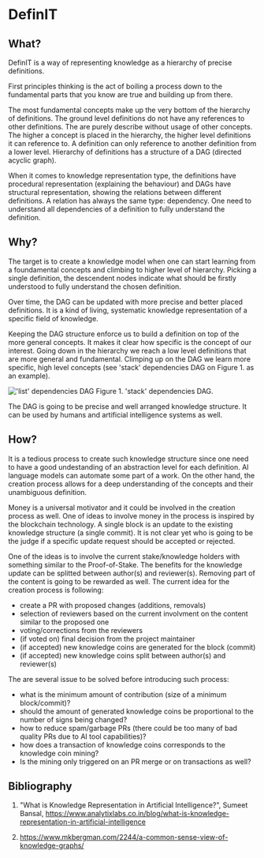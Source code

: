 # DefinIT

## What?

DefinIT is a way of representing knowledge as a hierarchy of precise definitions.

First principles thinking is the act of boiling a process down to the fundamental parts that you know are true and building up from there.

The most fundamental concepts make up the very bottom of the hierarchy of definitions. 
The ground level definitions do not have any references to other definitions. 
The are purely describe without usage of other concepts. 
The higher a concept is placed in the hierarchy, the higher level definitions it can reference to. 
A definition can only reference to another definition from a lower level. 
Hierarchy of definitions has a structure of a DAG (directed acyclic graph).

When it comes to knowledge representation type, the definitions have procedural 
representation (explaining the behaviour) and DAGs have structural representation, showing the relations between different definitions. A relation has always the same type: dependency. 
One need to understand all dependencies of a definition to fully understand the definition.

## Why?

The target is to create a knowledge model when one can start learning from a foundamental concepts and climbing to higher level of hierarchy. 
Picking a single definition, the descendent nodes indicate what should be firstly understood to fully understand the chosen definition.

Over time, the DAG can be updated with more precise and better placed definitions. 
It is a kind of living, systematic knowledge representation of a specific field of knowledge.

Keeping the DAG structure enforce us to build a definition on top of the more general concepts. 
It makes it clear how specific is the concept of our interest. 
Going down in the hierarchy we reach a low level definitions that are more general and fundamental. 
Climping up on the DAG we learn more specific, high level concepts (see 'stack' dependencies DAG on Figure 1. as an example).

!['list' dependencies DAG](./dag_stack.png)
Figure 1. 'stack' dependencies DAG.

The DAG is going to be precise and well arranged knowledge structure. 
It can be used by humans and artificial intelligence systems as well.

## How?

It is a tedious process to create such knowledge structure since one need to have a good undestanding of an abstraction level for each definition. 
AI language models can automate some part of a work. 
On the other hand, the creation process allows for a deep understanding of the concepts and their unambiguous definition.

Money is a universal motivator and it could be involved in the creation process as well. 
One of ideas to involve money in the process is inspired by the blockchain technology. 
A single block is an update to the existing knowledge structure (a single commit). 
It is not clear yet who is going to be the judge if a specific update request should be accepted or rejected.

One of the ideas is to involve the current stake/knowledge holders with something similar to the Proof-of-Stake. 
The benefits for the knowledge update can be splitted between author(s) and reviewer(s). 
Removing part of the content is going to be rewarded as well. 
The current idea for the creation process is following:

- create a PR with proposed changes (additions, removals)
- selection of reviewers based on the current involvment on the content similar to the proposed one
- voting/corrections from the reviewers
- (if voted on) final decision from the project maintainer
- (if accepted) new knowledge coins are generated for the block (commit)
- (if accepted) new knowledge coins split between author(s) and reviewer(s)

The are several issue to be solved before introducing such process:
- what is the minimum amount of contribution (size of a minimum block/commit)?
- should the amount of generated knowledge coins be proportional to the number of signs being changed? 
- how to reduce spam/garbage PRs (there could be too many of bad quality PRs due to AI tool capabilities)?
- how does a transaction of knowledge coins corresponds to the knowledge coin mining?
- Is the mining only triggered on an PR merge or on transactions as well?

## Bibliography

1. "What is Knowledge Representation in Artificial Intelligence?", 
Sumeet Bansal, https://www.analytixlabs.co.in/blog/what-is-knowledge-representation-in-artificial-intelligence

2. https://www.mkbergman.com/2244/a-common-sense-view-of-knowledge-graphs/
